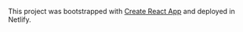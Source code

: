 This project was bootstrapped with [Create React App](https://github.com/facebook/create-react-app) and deployed in Netlify.
